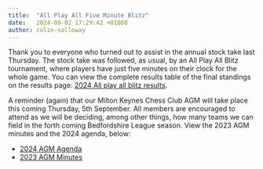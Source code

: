 ```yaml
---
title:  "All Play All Five Minute Blitz"
date:   2024-09-02 17:29:42 +01008
author: colin-solloway
---
```


Thank you to everyone who turned out to assist in the annual stock take last Thursday.
The stock take was followed, as usual, by an All Play All Blitz tournament, where players have just
five minutes on their clock for the whole game. You can view the complete results table of the final
standings on the results page: [2024 All play all blitz results](/results/2024/all-play-all-blitz.html).

A reminder (again) that our Milton Keynes Chess Club AGM will take place this coming Thursday, 5th September.
All members are encouraged to attend as we will be deciding, among other things, how many teams we can field in the
forth coming Bedfordshire League season. View the 2023 AGM minutes and the 2024 agenda, below:

* [2024 AGM Agenda](/2024/08/21/agm-agenda.html)
* [2023 AGM Minutes](/2023/09/07/agm-minutes.html)
